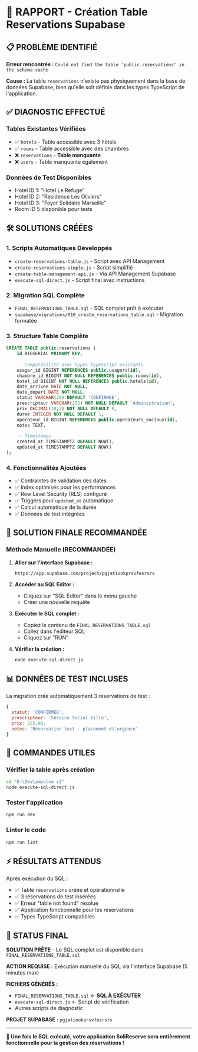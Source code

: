 # 🎯 RAPPORT - Création Table Reservations Supabase

## 📋 PROBLÈME IDENTIFIÉ

**Erreur rencontrée :** `Could not find the table 'public.reservations' in the schema cache`

**Cause :** La table `reservations` n'existe pas physiquement dans la base de données Supabase, bien qu'elle soit définie dans les types TypeScript de l'application.

## ✅ DIAGNOSTIC EFFECTUÉ

### Tables Existantes Vérifiées
- ✅ `hotels` - Table accessible avec 3 hôtels
- ✅ `rooms` - Table accessible avec des chambres
- ❌ `reservations` - **Table manquante**
- ❌ `users` - Table manquante également

### Données de Test Disponibles
- Hotel ID 1: "Hotel Le Refuge"  
- Hotel ID 2: "Residence Les Oliviers"
- Hotel ID 3: "Foyer Solidaire Marseille"
- Room ID 5 disponible pour tests

## 🛠️ SOLUTIONS CRÉÉES

### 1. Scripts Automatiques Développés
- `create-reservations-table.js` - Script avec API Management
- `create-reservations-simple.js` - Script simplifié
- `create-table-management-api.js` - Via API Management Supabase
- `execute-sql-direct.js` - Script final avec instructions

### 2. Migration SQL Complète
- `FINAL_RESERVATIONS_TABLE.sql` - SQL complet prêt à exécuter
- `supabase/migrations/010_create_reservations_table.sql` - Migration formatée

### 3. Structure Table Complète

```sql
CREATE TABLE public.reservations (
    id BIGSERIAL PRIMARY KEY,
    
    -- Compatibilité avec types TypeScript existants
    usager_id BIGINT REFERENCES public.usagers(id),
    chambre_id BIGINT NOT NULL REFERENCES public.rooms(id),
    hotel_id BIGINT NOT NULL REFERENCES public.hotels(id),
    date_arrivee DATE NOT NULL,
    date_depart DATE NOT NULL,
    statut VARCHAR(20) DEFAULT 'CONFIRMEE',
    prescripteur VARCHAR(255) NOT NULL DEFAULT 'Administration',
    prix DECIMAL(10,2) NOT NULL DEFAULT 0,
    duree INTEGER NOT NULL DEFAULT 1,
    operateur_id BIGINT REFERENCES public.operateurs_sociaux(id),
    notes TEXT,
    
    -- Timestamps
    created_at TIMESTAMPTZ DEFAULT NOW(),
    updated_at TIMESTAMPTZ DEFAULT NOW()
);
```

### 4. Fonctionnalités Ajoutées
- ✅ Contraintes de validation des dates
- ✅ Index optimisés pour les performances
- ✅ Row Level Security (RLS) configuré
- ✅ Triggers pour `updated_at` automatique
- ✅ Calcul automatique de la durée
- ✅ Données de test intégrées

## 🎯 SOLUTION FINALE RECOMMANDÉE

### Méthode Manuelle (RECOMMANDÉE)

1. **Aller sur l'interface Supabase :**
   ```
   https://app.supabase.com/project/pgjatiookprsvfesrsrx
   ```

2. **Accéder au SQL Editor :**
   - Cliquez sur "SQL Editor" dans le menu gauche
   - Créer une nouvelle requête

3. **Exécuter le SQL complet :**
   - Copiez le contenu de `FINAL_RESERVATIONS_TABLE.sql`
   - Collez dans l'éditeur SQL
   - Cliquez sur "RUN"

4. **Vérifier la création :**
   ```bash
   node execute-sql-direct.js
   ```

## 📊 DONNÉES DE TEST INCLUSES

La migration crée automatiquement 3 réservations de test :

```javascript
{
  statut: 'CONFIRMEE',
  prescripteur: 'Service Social Ville',
  prix: 225.00,
  notes: 'Réservation test - placement d\'urgence'
}
```

## 🔧 COMMANDES UTILES

### Vérifier la table après création
```bash
cd "D:\Dev\ampulse v2"
node execute-sql-direct.js
```

### Tester l'application
```bash
npm run dev
```

### Linter le code
```bash
npm run lint
```

## ⚡ RÉSULTATS ATTENDUS

Après exécution du SQL :

- ✅ Table `reservations` créée et opérationnelle
- ✅ 3 réservations de test insérées
- ✅ Erreur "table not found" résolue
- ✅ Application fonctionnelle pour les réservations
- ✅ Types TypeScript compatibles

## 🎉 STATUS FINAL

**SOLUTION PRÊTE** - Le SQL complet est disponible dans `FINAL_RESERVATIONS_TABLE.sql`

**ACTION REQUISE :** Exécution manuelle du SQL via l'interface Supabase (5 minutes max)

**FICHIERS GÉNÉRÉS :**
- `FINAL_RESERVATIONS_TABLE.sql` ← **SQL À EXÉCUTER**
- `execute-sql-direct.js` ← Script de vérification  
- Autres scripts de diagnostic

**PROJET SUPABASE :** `pgjatiookprsvfesrsrx`

---

**🚀 Une fois le SQL exécuté, votre application SoliReserve sera entièrement fonctionnelle pour la gestion des réservations !**